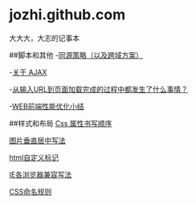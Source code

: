jozhi.github.com
================

大大大，大志的记事本

##脚本和其他
-[同源策略（以及跨域方案）](https://github.com/jozhi/jozhi.github.com/issues/9)

-[关于 AJAX](https://github.com/jozhi/jozhi.github.com/issues/8)

-[从输入URL到页面加载完成的过程中都发生了什么事情？](https://github.com/jozhi/jozhi.github.com/issues/7)

-[WEB前端性能优化小结](https://github.com/jozhi/jozhi.github.com/issues/6)


##样式和布局
[Css 属性书写顺序](https://github.com/jozhi/jozhi.github.com/issues/5)

[图片垂直居中写法](https://github.com/jozhi/jozhi.github.com/issues/4)

[html自定义标记](https://github.com/jozhi/jozhi.github.com/issues/3)

[IE各浏览器兼容写法](https://github.com/jozhi/jozhi.github.com/issues/2)

[CSS命名规则](https://github.com/jozhi/jozhi.github.com/issues/1)
